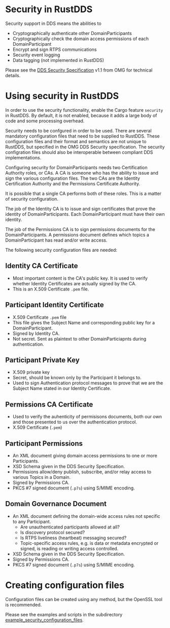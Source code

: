 # Security in RustDDS

Security support in DDS means the abilities to

* Cryptographically authenticate other DomainParticipants
* Cryptographically check the domain access permissions of each DomainParticipant
* Encrypt and sign RTPS communications
* Security event logging
* Data tagging (not implemented in RustDDS)

Please see the [DDS Security Specification](https://www.omg.org/spec/DDS-SECURITY/1.1/About-DDS-SECURITY) v1.1 from OMG for technical details.

# Using security in RustDDS

In order to use the security functionality, enable the Cargo feature `security` in RustDDS. By default, it is not enabled, because it adds a large body of code and some processing overhead.

Security needs to be confgured in order to be used. There are several mandatory configuration files that need to be supplied to RustDDS. These configuration files and their format and semantics are not unique to RustDDS, but specified in the OMG DDS Security specification. The security configration files should also be interoperable between compliant DDS implementations.

Configuring security for DomainParticipants needs two Certification Authority roles, or CAs. A CA is someone who has the ability to issue and sign the various configuration files. The two CAs are the Identity Certification Authority and the Permissions Certificate Authority. 

It is possible that a single CA performs both of these roles. This is a matter of security configuration.

The job of the Identity CA is to issue and sign certificates that prove the identity of DomainParticipants. Each DomainParticipant must have their own identity.

The job of the Permissions CA is to sign permissions documents for the DomainParticipants. A permissions document defines which topics a DomainParticipant has read and/or write access.

The following security configuration files are needed:

## Identity CA Certificate

* Most important content is the CA's public key. It is used to verify whether Identity Certificates are actually signed by the CA.
* This is an X.509 Certificate `.pem` file.

## Participant Identity Certificate

* X.509 Certificate `.pem` file
* This file gives the Subject Name and corresponding public key for a DomainParticipant.
* Signed by Identity CA.
* Not secret. Sent as plaintext to other DomainParticiapnts during authentication.

## Participant Private Key

* X.509 private key
* Secret, should be known only by the Participant it belongs to.
* Used to sign Authentication protocol messages to prove that we are the Subject Name stated in our Identity Certificate.

## Permissions CA Certificate

* Used to verify the auhenticity of permisisons documents, both our own and those presented to us over the authentication protocol.
* X.509 Certificate (`.pem`)

## Participant Permissions

* An XML document giving domain access permissions to one or more Participants.
* XSD Schema given in the DDS Security Specification.
* Permissions allow/deny publish, subscribe, and/or relay access to various Topics in a Domain.
* Signed by Permissions CA.
* PKCS #7 signed document (`.p7s`) using S/MIME encoding.

## Domain Governance Document

* An XML document defining the domain-wide access rules not specific to any Participant.
  * Are unauthenticated participants allowed at all?
  * Is discovery protocol secured?
  * Is RTPS liveliness (heartbeat) messaging secured?
  * Topic-specific access rules, e.g. is data or metadata encrypted or signed, is reading or writing access controlled.
* XSD Schema given in the DDS Security Specification.
* Signed by Permissions CA.
* PKCS #7 signed document (`.p7s`) using S/MIME encoding.

# Creating configuration files

Configuration files can be created using any method, but the OpenSSL tool is recommended.

Please see the examples and scripts in the subdirectory [example_security_configuration_files](example_security_configuration_files/).
